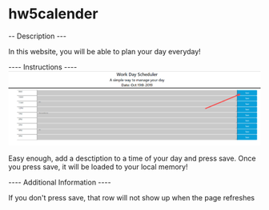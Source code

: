 # hw5calender

-- Description --- 

In this website, you will be able to plan your day everyday!

---- Instructions  ----
![Save Button](images/pressSave.jpg)

Easy enough, add a desctiption to a time of your day and press save. Once you press save, it will be loaded to your local memory!

---- Additional Information ----

If you don't press save, that row will not show up when the page refreshes
